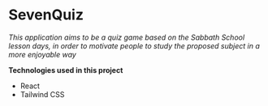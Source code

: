 # SevenQuiz
*This application aims to be a quiz game based on the Sabbath School lesson days, in order to motivate people to study the proposed subject in a more enjoyable way*

**Technologies used in this project**
- React
- Tailwind CSS


